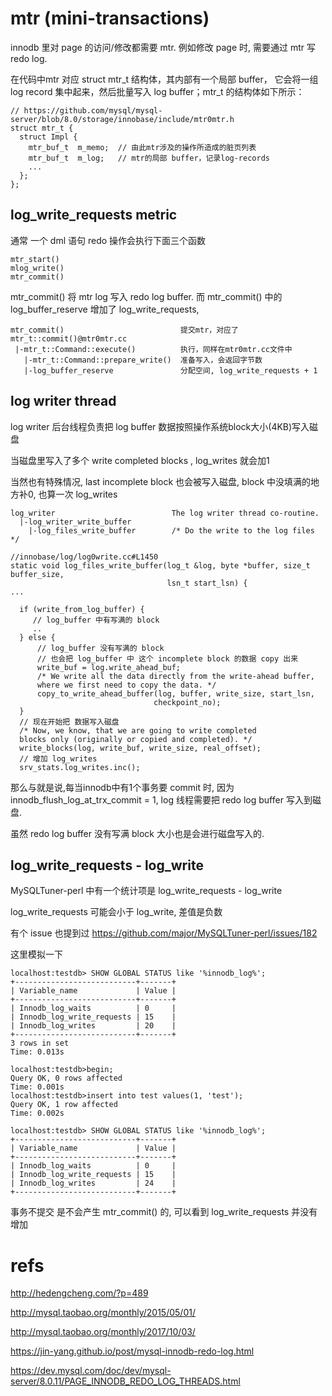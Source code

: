 # mtr (mini-transactions) 

innodb 里对 page 的访问/修改都需要 mtr. 例如修改 page 时, 需要通过 mtr 写 redo log.

在代码中mtr 对应 struct mtr_t 结构体，其内部有一个局部 buffer，
它会将一组 log record 集中起来，然后批量写入 log buffer；mtr_t 的结构体如下所示：
```
// https://github.com/mysql/mysql-server/blob/8.0/storage/innobase/include/mtr0mtr.h
struct mtr_t {
  struct Impl {
    mtr_buf_t  m_memo;  // 由此mtr涉及的操作所造成的脏页列表
    mtr_buf_t  m_log;   // mtr的局部 buffer，记录log-records
    ...
  };
};
```
## log_write_requests metric

通常 一个 dml 语句 redo 操作会执行下面三个函数
```
mtr_start()
mlog_write()
mtr_commit() 
```

mtr_commit() 将 mtr log 写入 redo log buffer.
而 mtr_commit()  中的 log_buffer_reserve 增加了 log_write_requests, 
```
mtr_commit()                          提交mtr，对应了mtr_t::commit()@mtr0mtr.cc
 |-mtr_t::Command::execute()          执行，同样在mtr0mtr.cc文件中
   |-mtr_t::Command::prepare_write()  准备写入，会返回字节数
   |-log_buffer_reserve               分配空间, log_write_requests + 1
```


## log writer thread

log writer 后台线程负责把 log buffer 数据按照操作系统block大小(4KB)写入磁盘

当磁盘里写入了多个 write completed blocks , log_writes 就会加1

当然也有特殊情况,  last incomplete block 也会被写入磁盘, block 中没填满的地方补0, 也算一次 log_writes


```
log_writer                          The log writer thread co-routine.
  |-log_writer_write_buffer
    |-log_files_write_buffer        /* Do the write to the log files */

//innobase/log/log0write.cc#L1450
static void log_files_write_buffer(log_t &log, byte *buffer, size_t buffer_size,
                                   lsn_t start_lsn) {
...

  if (write_from_log_buffer) {
     // log_buffer 中有写满的 block
     ..
  } else {
      // log_buffer 没有写满的 block
      // 也会把 log_buffer 中 这个 incomplete block 的数据 copy 出来
      write_buf = log.write_ahead_buf;
      /* We write all the data directly from the write-ahead buffer,
      where we first need to copy the data. */
      copy_to_write_ahead_buffer(log, buffer, write_size, start_lsn,
                                checkpoint_no);
  }
  // 现在开始把 数据写入磁盘 
  /* Now, we know, that we are going to write completed
  blocks only (originally or copied and completed). */
  write_blocks(log, write_buf, write_size, real_offset); 
  // 增加 log_writes
  srv_stats.log_writes.inc();
```

那么与就是说,每当innodb中有1个事务要 commit 时, 因为 innodb_flush_log_at_trx_commit = 1, 
log 线程需要把 redo log buffer 写入到磁盘.

虽然 redo log buffer 没有写满 block 大小也是会进行磁盘写入的.

## log_write_requests - log_write
MySQLTuner-perl 中有一个统计项是 log_write_requests - log_write

log_write_requests 可能会小于 log_write, 差值是负数

有个 issue 也提到过 https://github.com/major/MySQLTuner-perl/issues/182

这里模拟一下
```
localhost:testdb> SHOW GLOBAL STATUS like '%innodb_log%'; 
+---------------------------+-------+
| Variable_name             | Value |
+---------------------------+-------+
| Innodb_log_waits          | 0     |
| Innodb_log_write_requests | 15    |
| Innodb_log_writes         | 20    |
+---------------------------+-------+
3 rows in set
Time: 0.013s

localhost:testdb>begin;
Query OK, 0 rows affected
Time: 0.001s
localhost:testdb>insert into test values(1, 'test');
Query OK, 1 row affected
Time: 0.002s

localhost:testdb> SHOW GLOBAL STATUS like '%innodb_log%'; 
+---------------------------+-------+
| Variable_name             | Value |
+---------------------------+-------+
| Innodb_log_waits          | 0     |
| Innodb_log_write_requests | 15    |
| Innodb_log_writes         | 24    |
+---------------------------+-------+
```
事务不提交 是不会产生 mtr_commit() 的, 可以看到 log_write_requests 并没有增加

# refs

http://hedengcheng.com/?p=489

http://mysql.taobao.org/monthly/2015/05/01/

http://mysql.taobao.org/monthly/2017/10/03/

https://jin-yang.github.io/post/mysql-innodb-redo-log.html

https://dev.mysql.com/doc/dev/mysql-server/8.0.11/PAGE_INNODB_REDO_LOG_THREADS.html
